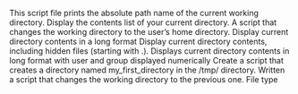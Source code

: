 This script file prints the absolute path name of the current working directory.
Display the contents list of your current directory.
A script that changes the working directory to the user’s home directory.
Display current directory contents in a long format
Display current directory contents, including hidden files (starting with .).
Displays current directory contents in long format with user and group displayed numerically
Create a script that creates a directory named my_first_directory in the /tmp/ directory.
Written a script that changes the working directory to the previous one.
File type
